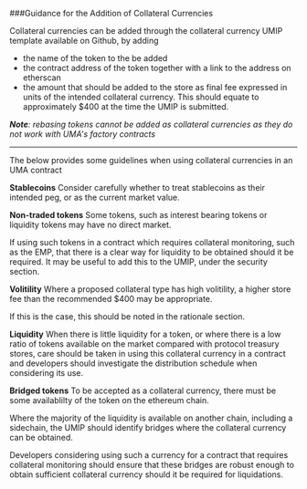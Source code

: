 ###Guidance for the Addition of Collateral Currencies

Collateral currencies can be added through the collateral currency UMIP template available on Github, by adding 
 - the name of the token to the be added 
 - the contract address of the token  together with a link to the address on etherscan
 - the amount that should be added to the store as final fee expressed in units of the intended collateral currency.   This should equate to approximately $400 at the time the UMIP is submitted.

***Note**: rebasing tokens cannot be added as collateral currencies as they do not work with UMA's factory contracts*

____________
The below provides some guidelines when using collateral currencies in an UMA contract

**Stablecoins**
Consider carefully whether to treat stablecoins as their intended peg, or as the current market value.

**Non-traded tokens**
Some tokens, such as interest bearing tokens or liquidity tokens may have no direct market.  

If using such tokens in a contract which requires collateral monitoring, such as the EMP, that there is a clear way for liquidity to be obtained should it be required.  It may be useful to add this to the UMIP, under the security section.

**Volitility**
Where a proposed collateral type has high volitility, a higher store fee than the recommended $400 may be appropriate.

If this is the case, this should be noted in the rationale section.

**Liquidity**
When there is little liquidity for a token, or where there is a low ratio of tokens available on the market compared with protocol treasury stores, care should be taken in using this collateral currency in a contract and developers should investigate the distribution schedule when considering its use.

 **Bridged tokens**
 To be accepted as a collateral currency, there must be some availablilty of the token on the ethereum chain. 
 
 Where the majority of the liquidity is available on another chain, including a sidechain, the UMIP should identify bridges where the collateral currency can be obtained. 

Developers considering using such a currency for a contract that requires collateral monitoring should ensure that these bridges are robust enough to obtain sufficient collateral currency should it be required for liquidations. 

